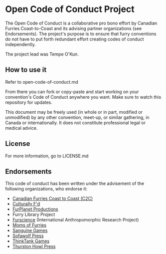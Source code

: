 # Open Code of Conduct Project
The Open Code of Conduct is a collaborative pro bono effort by Canadian Furries Coast-to-Coast and its advising partner organizations (see Endorsements). The project's purpose is to ensure that furry conventions do not have to put forth redundant effort creating codes of conduct independently.

The project lead was Tempe O'Kun.

## How to use it
Refer to open-code-of-conduct.md

From there you can fork or copy-paste and start working on your convention's Code of Conduct anywhere you want. Make sure to watch this repository for updates.

This document may be freely used (in whole or in part, modified or unmodified) by any other convention, meet-up, or similar gathering, in Canada or internationally. It does not constitute professional legal or medical advice.

## License
For more information, go to LICENSE.md

## Endorsements
This code of conduct has been written under the advisement of the following organizations, who endorse it:
 - [Canadian Furries Coast to Coast (C2C)](https://t.me/joinchat/BBFjFE_DBKzFZxc9TErwaQ)
 - [Culturally F'd](https://www.youtube.com/channel/UCTLM2s914zA_O2S6II_BCWw)
 - [FurPlanet Productions](https://furplanet.com/)
 - Furry Library Project
 - [Furscience](https://furscience.com/) (International Anthropomorphic Research Project)
 - [Moms of Furries](https://mofurries.com/)
 - [Sanguine Games](http://www.sanguinegames.com/)
 - [Sofawolf Press](https://www.sofawolf.com/)
 - [ThinkTank Games](https://www.facebook.com/ThinkTankGames/)
 - [Thurston Howl Press](https://www.thurstonhowlpublications.com/)
 
